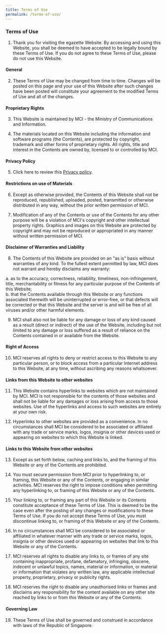 ```yaml
---
title: Terms of Use
permalink: /terms-of-use/
---
```

### Terms of Use

1. Thank you for visiting the egazette Website. By accessing and using this Website, you shall be deemed to have accepted to be legally bound by these Terms of Use. If you do not agree to these Terms of Use, please do not use this Website.

#### General
2.  These Terms of Use may be changed from time to time. Changes will be posted on this page and your use of this Website after such changes have been posted will constitute your agreement to the modified Terms of Use and all of the changes.
  
#### Proprietary Rights
3. This Website is maintained by MCI - the Ministry of Communications and Information.   
  
4. The materials located on this Website including the information and software programs (the Contents), are protected by copyright, trademark and other forms of proprietary rights. All rights, title and interest in the Contents are owned by, licensed to or controlled by MCI.

#### Privacy Policy   
5. Click here to review this [Privacy policy](/privacy).

#### Restrictions on use of Materials
  
6. Except as otherwise provided, the Contents of this Website shall not be reproduced, republished, uploaded, posted, transmitted or otherwise distributed in any way, without the prior written permission of MCI.   

7. Modification of any of the Contents or use of the Contents for any other purpose will be a violation of MCI's copyright and other intellectual property rights. Graphics and images on this Website are protected by copyright and may not be reproduced or appropriated in any manner without written permission of MCI.

#### Disclaimer of Warranties and Liability
8. The Contents of this Website are provided on an "as is" basis without warranties of any kind. To the fullest extent permitted by law, MCI does not warrant and hereby disclaims any warranty:

a. as to the accuracy, correctness, reliability, timeliness, non-infringement, title, merchantability or fitness for any particular purpose of the Contents of this Website;   
b. that the Contents available through this Website or any functions associated therewith will be uninterrupted or error-free, or that defects will be corrected or that this Website and the server is and will be free of all viruses and/or other harmful elements.   
  
9. MCI shall also not be liable for any damage or loss of any kind caused as a result (direct or indirect) of the use of the Website, including but not limited to any damage or loss suffered as a result of reliance on the Contents contained in or available from the Website.

#### Right of Access  
10. MCI reserves all rights to deny or restrict access to this Website to any particular person, or to block access from a particular Internet address to this Website, at any time, without ascribing any reasons whatsoever.

#### Links from this Website to other websites
11. This Website contains hyperlinks to websites which are not maintained by MCI. MCI is not responsible for the contents of those websites and shall not be liable for any damages or loss arising from access to those websites. Use of the hyperlinks and access to such websites are entirely at your own risk.   
  
12. Hyperlinks to other websites are provided as a convenience. In no circumstances shall MCI be considered to be associated or affiliated with any trade or service marks, logos, insignia or other devices used or appearing on websites to which this Website is linked.

#### Links to this Website from other websites   
13. Except as set forth below, caching and links to, and the framing of this Website or any of the Contents are prohibited.   
  
14. You must secure permission from MCI prior to hyperlinking to, or framing, this Website or any of the Contents, or engaging in similar activities. MCI reserves the right to impose conditions when permitting any hyperlinking to, or framing of this Website or any of the Contents.   
  
15. Your linking to, or framing any part of this Website or its Contents constitute acceptance of these Terms of Use. This is deemed to be the case even after the posting of any changes or modifications to these Terms of Use. If you do not accept these Terms of Use, you must discontinue linking to, or framing of this Website or any of the Contents.   
  
16. In no circumstances shall MCI be considered to be associated or affiliated in whatever manner with any trade or service marks, logos, insignia or other devices used or appearing on websites that link to this Website or any of the Contents.   
  
17. MCI reserves all rights to disable any links to, or frames of any site containing inappropriate, profane, defamatory, infringing, obscene, indecent or unlawful topics, names, material or information, or material or information that violates any written law, any applicable intellectual property, proprietary, privacy or publicity rights.   
  
18. MCI reserves the right to disable any unauthorised links or frames and disclaims any responsibility for the content available on any other site reached by links to or from this Website or any of the Contents.

#### Governing Law     
19. These Terms of Use shall be governed and construed in accordance with laws of the Republic of Singapore.